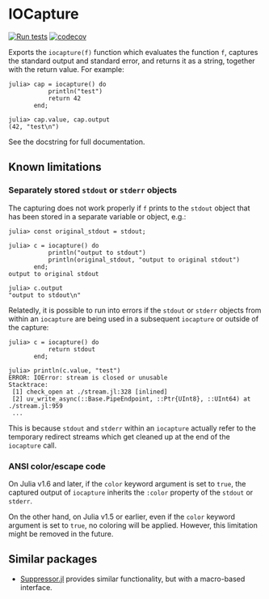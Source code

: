 # IOCapture

[![Run tests](https://github.com/JuliaDocs/IOCapture.jl/workflows/CI/badge.svg)](https://github.com/JuliaDocs/IOCapture.jl/actions)
[![codecov](https://codecov.io/gh/JuliaDocs/IOCapture.jl/branch/master/graph/badge.svg)](https://codecov.io/gh/JuliaDocs/IOCapture.jl)

Exports the `iocapture(f)` function which evaluates the function `f`, captures the standard
output and standard error, and returns it as a string, together with the return value. For
example:

```julia-repl
julia> cap = iocapture() do
           println("test")
           return 42
       end;

julia> cap.value, cap.output
(42, "test\n")
```

See the docstring for full documentation.

## Known limitations

### Separately stored `stdout` or `stderr` objects

The capturing does not work properly if `f` prints to the `stdout` object that has been
stored in a separate variable or object, e.g.:

```julia-repl
julia> const original_stdout = stdout;

julia> c = iocapture() do
           println("output to stdout")
           println(original_stdout, "output to original stdout")
       end;
output to original stdout

julia> c.output
"output to stdout\n"
```

Relatedly, it is possible to run into errors if the `stdout` or `stderr` objects from
within an `iocapture` are being used in a subsequent `iocapture` or outside of the capture:

```julia-repl
julia> c = iocapture() do
           return stdout
       end;

julia> println(c.value, "test")
ERROR: IOError: stream is closed or unusable
Stacktrace:
 [1] check_open at ./stream.jl:328 [inlined]
 [2] uv_write_async(::Base.PipeEndpoint, ::Ptr{UInt8}, ::UInt64) at ./stream.jl:959
 ...
```

This is because `stdout` and `stderr` within an `iocapture` actually refer to the temporary
redirect streams which get cleaned up at the end of the `iocapture` call.

### ANSI color/escape code

On Julia v1.6 and later, if the `color` keyword argument is set to `true`, the captured
output of `iocapture` inherits the `:color` property of the `stdout` or `stderr`.

On the other hand, on Julia v1.5 or earlier, even if the `color` keyword argument is set to
`true`, no coloring will be applied. However, this limitation might be removed in the
future.


## Similar packages

* [Suppressor.jl](https://github.com/JuliaIO/Suppressor.jl) provides similar functionality,
  but with a macro-based interface.
